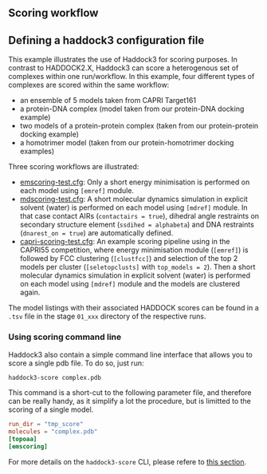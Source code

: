 ## Scoring workflow

## Defining a haddock3 configuration file

This example illustrates the use of Haddock3 for scoring purposes.
In contrast to HADDOCK2.X, Haddock3 can score a heterogenous set of complexes within one run/workflow.
In this example, four different types of complexes are scored within the same workflow:

- an ensemble of 5 models taken from CAPRI Target161
- a protein-DNA complex (model taken from our protein-DNA docking example)
- two models of a protein-protein complex (taken from our protein-protein docking example)
- a homotrimer model (taken from our protein-homotrimer docking examples)

Three scoring workflows are illustrated:

- [emscoring-test.cfg](https://github.com/haddocking/haddock3/blob/main/examples/scoring/emscoring-test.cfg): Only a short energy minimisation is performed on each model using `[emref]` module.
- [mdscoring-test.cfg](https://github.com/haddocking/haddock3/blob/main/examples/scoring/mdscoring-test.cfg): A short molecular dynamics simulation in explicit solvent (water) is performed on each model using `[mdref]` module. In that case contact AIRs (`contactairs = true`), dihedral angle restraints on secondary structure element (`ssdihed = alphabeta`) and DNA restraints (`dnarest_on = true`) are automatically defined.
- [capri-scoring-test.cfg](https://github.com/haddocking/haddock3/blob/main/examples/scoring/capri-scoring-test.cfg): An example scoring pipeline using in the CAPRI55 competition, where energy minimisation module (`[emref]`) is followed by FCC clustering (`[clustfcc]`) and selection of the top 2 models per cluster (`[seletopclusts]` with `top_models = 2`). Then a short molecular dynamics simulation in explicit solvent (water) is performed on each model using `[mdref]` module and the models are clustered again.

The model listings with their associated HADDOCK scores can be found in a `.tsv` file in the stage `01_xxx` directory of the respective runs.


### Using scoring command line


Haddock3 also contain a simple command line interface that allows you to score a single pdb file.
To do so, just run:
```bash
haddock3-score complex.pdb
```

This command is a short-cut to the following parameter file, and therefore can be really handy, as it simplify a lot the procedure, but is limitted to the scoring of a single model.
```toml
run_dir = "tmp_score"
molecules = "complex.pdb"
[topoaa]
[emscoring]
```

For more details on the `haddock3-score` CLI, please refere to [this section](../clis.md#haddock3-score).

